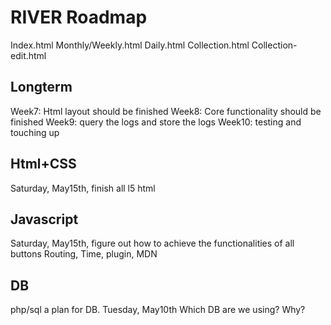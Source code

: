 # RIVER Roadmap
Index.html
Monthly/Weekly.html
Daily.html
Collection.html
Collection-edit.html
## Longterm
Week7: Html layout should be finished
Week8: Core functionality should be finished
Week9: query the logs and store the logs
Week10: testing and touching up
## Html+CSS
Saturday, May15th, finish all l5 html
## Javascript
Saturday, May15th, figure out how to achieve the functionalities of all buttons
Routing, Time, plugin, 
MDN 
## DB
php/sql 
a plan for DB. Tuesday, May10th
Which DB are we using? Why? 